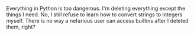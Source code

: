 Everything in Python is too dangerous.
I'm deleting everything except the things I need.
No, I still refuse to learn how to convert strings to integers myself.
There is no way a nefarious user can access builtins after I deleted them, right?
